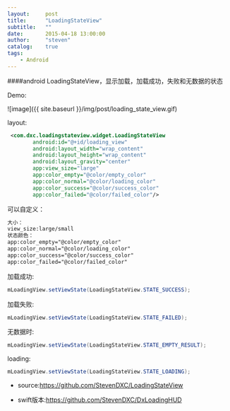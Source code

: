 ```yaml
---
layout:     post
title:      "LoadingStateView"
subtitle:   ""
date:       2015-04-18 13:00:00
author:     "steven"
catalog:    true
tags:
    - Android
---
```


####android LoadingStateView，显示加载，加载成功，失败和无数据的状态

Demo:

![image]({{ site.baseurl }}/img/post/loading_state_view.gif)


layout:

```xml
 <com.dxc.loadingstateview.widget.LoadingStateView
        android:id="@+id/loading_view"
        android:layout_width="wrap_content"
        android:layout_height="wrap_content"
        android:layout_gravity="center"
        app:view_size="large"
        app:color_empty="@color/empty_color"
        app:color_normal="@color/loading_color"
        app:color_success="@color/success_color"
        app:color_failed="@color/failed_color"/>
```


可以自定义：

```xml
大小：
view_size:large/small
状态颜色：
app:color_empty="@color/empty_color"
app:color_normal="@color/loading_color"
app:color_success="@color/success_color"
app:color_failed="@color/failed_color"
```

加载成功:

```java
mLoadingView.setViewState(LoadingStateView.STATE_SUCCESS);
```

加载失败:
```java
mLoadingView.setViewState(LoadingStateView.STATE_FAILED);
```

无数据时:

```java
mLoadingView.setViewState(LoadingStateView.STATE_EMPTY_RESULT);
```

loading:

```java
mLoadingView.setViewState(LoadingStateView.STATE_LOADING);
```





* source:https://github.com/StevenDXC/LoadingStateView


* swift版本:https://github.com/StevenDXC/DxLoadingHUD
